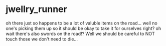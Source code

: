# jwellry_runner
oh there just so happens to be a lot of valuble items on the road... well no one's picking them up so it should be okay to take it for ourselves right? oh wait there's also swords on the road!? Well we should be careful to NOT touch those we don't need to die...
